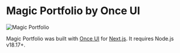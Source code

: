 # **Magic Portfolio by Once UI**

![Magic Portfolio](https://github.com/user-attachments/assets/b473f6a9-1704-4d66-8b77-ffc6228b4f42)

Magic Portfolio was built with [Once UI](https://once-ui.com) for [Next.js](https://nextjs.org). It requires Node.js v18.17+.
